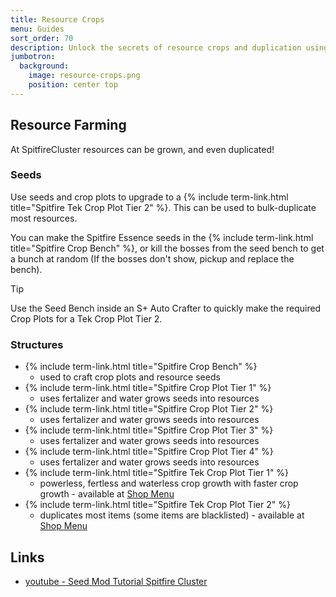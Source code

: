 ```yaml
---
title: Resource Crops
menu: Guides
sort_order: 70
description: Unlock the secrets of resource crops and duplication using Spitfire crop plots and seeds. 
jumbotron:
  background:
    image: resource-crops.png
    position: center top
---
```


## Resource Farming

At SpitfireCluster resources can be grown, and even duplicated!

### Seeds

Use seeds and crop plots to upgrade to a {% include term-link.html title="Spitfire Tek Crop Plot Tier 2" %}.  This can be used to bulk-duplicate most resources.

You can make the Spitfire Essence seeds in the {% include term-link.html title="Spitfire Crop Bench" %}, or kill the bosses from the seed bench to get a bunch at random (If the bosses don't show, pickup and replace the bench).

> [!TIP]
> Use the Seed Bench inside an S+ Auto Crafter to quickly make the required Crop Plots for a Tek Crop Plot Tier 2.

### Structures

- {% include term-link.html title="Spitfire Crop Bench" %}
  - used to craft crop plots and resource seeds
- {% include term-link.html title="Spitfire Crop Plot Tier 1" %}
  - uses fertalizer and water grows seeds into resources
- {% include term-link.html title="Spitfire Crop Plot Tier 2" %}
  - uses fertalizer and water grows seeds into resources
- {% include term-link.html title="Spitfire Crop Plot Tier 3" %}
  - uses fertalizer and water grows seeds into resources
- {% include term-link.html title="Spitfire Crop Plot Tier 4" %}
  - uses fertalizer and water grows seeds into resources
- {% include term-link.html title="Spitfire Tek Crop Plot Tier 1" %}
  - powerless, fertless and waterless crop growth with faster crop growth - available at [Shop Menu](../shop-menu)
- {% include term-link.html title="Spitfire Tek Crop Plot Tier 2" %}
  - duplicates most items (some items are blacklisted) - available at [Shop Menu](../shop-menu)

## Links

- [youtube - Seed Mod Tutorial Spitfire Cluster](https://www.youtube.com/watch?v=FCZ7NuCcvqE)
